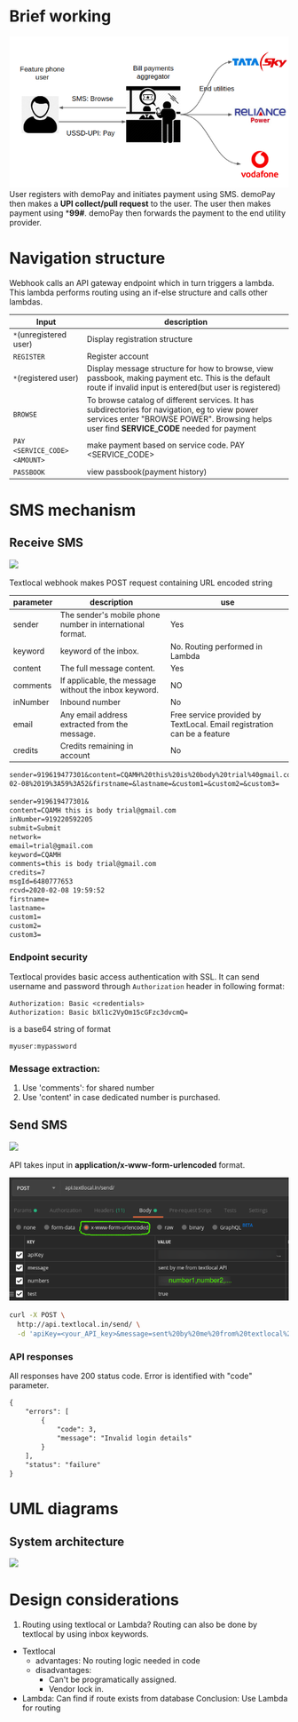 # Brief working
![](images/2020-02-07-14-36-34.png)
User registers with demoPay and initiates payment using SMS. demoPay then makes a **UPI collect/pull request** to the user. The user then makes payment using ***99#**. demoPay then forwards the payment to the end utility provider.

# Navigation structure
Webhook calls an API gateway endpoint which in turn triggers a lambda. This lambda performs routing using an if-else structure and calls other lambdas.

| Input                             | description                                                                                                                                                                                 |
|-----------------------------------|---------------------------------------------------------------------------------------------------------------------------------------------------------------------------------------------|
| ```*```(unregistered user)        | Display registration structure                                                                                                                                                              |
| ```REGISTER```                    | Register account                                                                                                                                                                            |
| ```*```(registered user)          | Display message structure for how to browse, view passbook, making payment etc. This is the default route if invalid input is entered(but user is registered)                               |
| ```BROWSE```                      | To browse catalog of different services. It has subdirectories for navigation, eg to view power services enter "BROWSE POWER". Browsing helps user find **SERVICE_CODE** needed for payment |
| ```PAY <SERVICE_CODE> <AMOUNT>``` | make payment based on service code. PAY <SERVICE_CODE> <AMOUNT>                                                                                                                             |
| ```PASSBOOK```                    | view passbook(payment history)                                                                                                                                                              |

# SMS mechanism
## Receive SMS
![](https://www.lucidchart.com/publicSegments/view/e0595a0b-ae20-4024-9f02-22b986662ae9/image.png)

Textlocal webhook makes POST request containing URL encoded string

| parameter | description                                               | use                                                                     |
|-----------|-----------------------------------------------------------|-------------------------------------------------------------------------|
| sender    | The sender's mobile phone number in international format. | Yes                                                                     |
| keyword   | keyword of the inbox.                                     | No. Routing performed in Lambda                                         |
| content   | The full message content.                                 | Yes                                                                     |
| comments  | If applicable, the message without the inbox keyword.     | NO                                                                      |
| inNumber  | Inbound number                                            | No                                                                      |
| email     | Any email address extracted from the message.             | Free service provided by TextLocal. Email registration can be a feature |
| credits   | Credits remaining in account                              | No                                                                      |


```
sender=919619477301&content=CQAMH%20this%20is%20body%20trial%40gmail.com&inNumber=919220592205&submit=Submit&network=&email=trial@gmail.com&keyword=CQAMH&comments=this%20is%20body%20trial%40gmail.com&credits=7&msgId=6480777653&rcvd=2020-02-08%2019%3A59%3A52&firstname=&lastname=&custom1=&custom2=&custom3=

sender=919619477301&
content=CQAMH this is body trial@gmail.com
inNumber=919220592205
submit=Submit
network=
email=trial@gmail.com
keyword=CQAMH
comments=this is body trial@gmail.com
credits=7
msgId=6480777653
rcvd=2020-02-08 19:59:52
firstname=
lastname=
custom1=
custom2=
custom3=
```

### Endpoint security
Textlocal provides basic access authentication with SSL. It can send username and password through  ```Authorization``` header in following format:
```
Authorization: Basic <credentials>
Authorization: Basic bXl1c2VyOm15cGFzc3dvcmQ=
```
<credentials> is a base64 string of format
```
myuser:mypassword
```
### Message extraction:
1. Use 'comments': for shared number
2. Use 'content' in case dedicated number is purchased.
## Send SMS
![](https://www.lucidchart.com/publicSegments/view/07ac2265-3dfa-443b-9385-9e5f62c70d33/image.png)

API takes input in **application/x-www-form-urlencoded** format.

![](images/send_SMS_postman.png)



```sh
curl -X POST \
  http://api.textlocal.in/send/ \
  -d 'apiKey=<your_API_key>&message=sent%20by%20me%20from%20textlocal%20API&numbers=<phone_numbers_separated_by_commas>&test=true'
```

### API responses
All responses have 200 status code. Error is identified with "code" parameter.
```
{
    "errors": [
        {
            "code": 3,
            "message": "Invalid login details"
        }
    ],
    "status": "failure"
}
```

# UML diagrams
## System architecture
![](https://www.lucidchart.com/publicSegments/view/c319d3a5-bfa4-4292-8e0d-5bff5af5c075/image.png)

# Design considerations
1. Routing using textlocal or Lambda? Routing can also be done by textlocal by using inbox keywords.
- Textlocal 
    - advantages: No routing logic needed in code
    - disadvantages:
        - Can't be programatically assigned.
        - Vendor lock in.
- Lambda: Can find if route exists from database
Conclusion: Use Lambda for routing